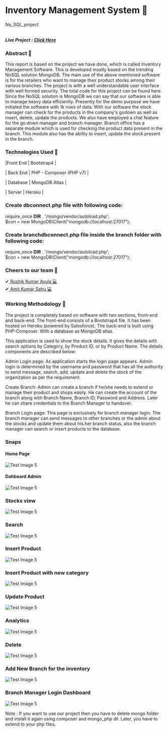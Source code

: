 # Inventory Management System 🏢
###### No_SQL_project

##### Live Project : <a href="https://ims-nosql.herokuapp.com/index.php">Click Here</a>

### Abstract 💾
This report is based on the project we have done, which is called Inventory Management Software. This is developed mostly based on the trending NoSQL solution MongoDB. The main use of the above mentioned software is for the retailers who want to manage their product stocks among their various branches. The project is with a well understandable user interface with well formed security. The total code for this project can be found here. Since the NoSQL solution is MongoDB we can say that our software is able to manage heavy data efficiently. Presently for the demo purpose we have initiated the software with 1k rows of data. With our software the stock manager can check for the products in the company's godown as well as insert, delete, update the products. We also have employed a chat feature for the go down manager and branch manager. Branch office has a separate module which is used for checking the product data present in the branch. This module also has the ability to insert, update the stock present in the branch.

### Technologies Used 💾

|Front End | Bootstrap4 | 

| Back End  | PHP - Composer (PHP v7) |

| Database | MongoDB Atlas |

| Server | Heroku |


### Create dbconnect.php file with following code:

require_once __DIR__ . '/mongo/vendor/autoload.php';<br>
 $con = new MongoDB\Client("mongodb://localhost:27017");

### Create branchdbconnect.php file inside the branch folder with following code:

require_once __DIR__ . '/mongo/vendor/autoload.php';<br>
 $con = new MongoDB\Client("mongodb://localhost:27017");

### Cheers to our team 🥂<br>
✔<a href="https://github.com/rushik-010801"> Rushik Kumar Avula 💻</a><br>
✔<a href="https://github.com/ammy20019"> Amit Kumar Sahu 💻</a>

### Working Methodology 💾
The project is completely based on software with two sections, front-end and back-end. The front-end consists of a Bootstrap4 file. It has been hosted on Heroku (powered by Salesforce). The back-end is built using PHP-Composer. With a database as MongoDB atlas.

This application is used to show the stock details. It gives the details with search options by Category, by Product ID, or by Product Name. The details components are described below:

Admin Login page: As application starts the login page appears. Admin login is determined by the username and password that has all the authority to send message, search, add, update and delete the stock of the organization as per the requirement.

Create Branch: Admin can create a branch if he/she needs to extend or manage their product and shops easily. He can create the account of the branch along with Branch Name, Branch ID, Password and Address. Later he can share credentials to the Branch Manager to handover.

Branch Login page: This page is exclusively for branch manager login. The branch manager can send messages to other branches or the admin about the stocks and update them about his.her branch status, also the branch manager can search or insert products to the database.  

### Snaps 
#### Home Page
![Test Image 5](https://github.com/ammy20019/inventory-management-system/blob/master/Snaps/index.png)

#### Dahboard Admin
![Test Image 5](https://github.com/ammy20019/inventory-management-system/blob/master/Snaps/s1.png)

### Stocks view
![Test Image 5](https://github.com/ammy20019/inventory-management-system/blob/master/Snaps/s2.png)

### Search
![Test Image 5](https://github.com/ammy20019/inventory-management-system/blob/master/Snaps/s3.png)

### Insert Product
![Test Image 5](https://github.com/ammy20019/inventory-management-system/blob/master/Snaps/s4.png)

### Insert Product with new category
![Test Image 5](https://github.com/ammy20019/inventory-management-system/blob/master/Snaps/s5.png)

### Update Product
![Test Image 5](https://github.com/ammy20019/inventory-management-system/blob/master/Snaps/s6.png)

### Analytics
![Test Image 5](https://github.com/ammy20019/inventory-management-system/blob/master/Snaps/s9.png)

### Delete
![Test Image 5](https://github.com/ammy20019/inventory-management-system/blob/master/Snaps/s7.png)

### Add New Branch for the inventory
![Test Image 5](https://github.com/ammy20019/inventory-management-system/blob/master/Snaps/s8.png)

### Branch Manager Login Dashboard
![Test Image 5](https://github.com/ammy20019/inventory-management-system/blob/master/Snaps/S10.png)


Note : If you want to use our project then you have to delete mongo folder and install it again using composer and mongo_php dll. Later, you have to extend to your php files.
